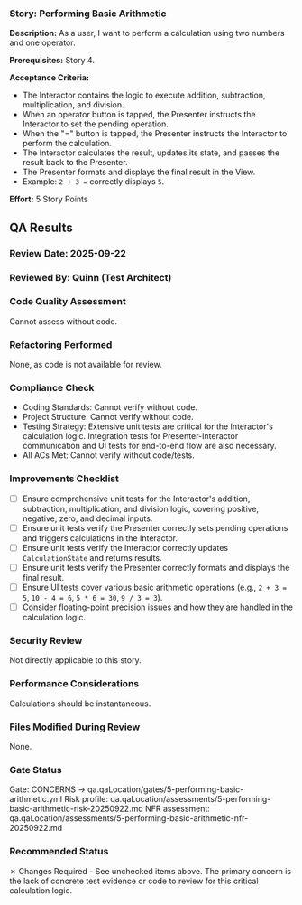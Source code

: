 ### Story: Performing Basic Arithmetic

**Description:** As a user, I want to perform a calculation using two numbers and one operator.

**Prerequisites:** Story 4.

**Acceptance Criteria:**
*   The Interactor contains the logic to execute addition, subtraction, multiplication, and division.
*   When an operator button is tapped, the Presenter instructs the Interactor to set the pending operation.
*   When the "=" button is tapped, the Presenter instructs the Interactor to perform the calculation.
*   The Interactor calculates the result, updates its state, and passes the result back to the Presenter.
*   The Presenter formats and displays the final result in the View.
*   Example: `2 + 3 =` correctly displays `5`.

**Effort:** 5 Story Points

## QA Results

### Review Date: 2025-09-22

### Reviewed By: Quinn (Test Architect)

### Code Quality Assessment
Cannot assess without code.

### Refactoring Performed
None, as code is not available for review.

### Compliance Check
*   Coding Standards: Cannot verify without code.
*   Project Structure: Cannot verify without code.
*   Testing Strategy: Extensive unit tests are critical for the Interactor's calculation logic. Integration tests for Presenter-Interactor communication and UI tests for end-to-end flow are also necessary.
*   All ACs Met: Cannot verify without code/tests.

### Improvements Checklist
*   [ ] Ensure comprehensive unit tests for the Interactor's addition, subtraction, multiplication, and division logic, covering positive, negative, zero, and decimal inputs.
*   [ ] Ensure unit tests verify the Presenter correctly sets pending operations and triggers calculations in the Interactor.
*   [ ] Ensure unit tests verify the Interactor correctly updates `CalculationState` and returns results.
*   [ ] Ensure unit tests verify the Presenter correctly formats and displays the final result.
*   [ ] Ensure UI tests cover various basic arithmetic operations (e.g., `2 + 3 = 5`, `10 - 4 = 6`, `5 * 6 = 30`, `9 / 3 = 3`).
*   [ ] Consider floating-point precision issues and how they are handled in the calculation logic.

### Security Review
Not directly applicable to this story.

### Performance Considerations
Calculations should be instantaneous.

### Files Modified During Review
None.

### Gate Status
Gate: CONCERNS → qa.qaLocation/gates/5-performing-basic-arithmetic.yml
Risk profile: qa.qaLocation/assessments/5-performing-basic-arithmetic-risk-20250922.md
NFR assessment: qa.qaLocation/assessments/5-performing-basic-arithmetic-nfr-20250922.md

### Recommended Status
✗ Changes Required - See unchecked items above. The primary concern is the lack of concrete test evidence or code to review for this critical calculation logic.
